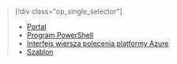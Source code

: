 > [!div class="op_single_selector"]
> * [Portal](../articles/load-balancer/load-balancer-get-started-internet-portal.md)
> * [Program PowerShell](../articles/load-balancer/load-balancer-get-started-internet-arm-ps.md)
> * [Interfejs wiersza polecenia platformy Azure](../articles/load-balancer/load-balancer-get-started-internet-arm-cli.md)
> * [Szablon](../articles/load-balancer/load-balancer-get-started-internet-arm-template.md)
